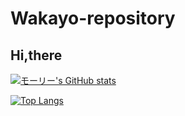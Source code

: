 # Wakayo-repository

## Hi,there

[![モーリー's GitHub stats](https://github-readme-stats.vercel.app/api?username=WakayoIshida&theme=vue-dark&show_icons=true)](https://github.com/WakayoIshida/github-readme-stats)

[![Top Langs](https://github-readme-stats.vercel.app/api/top-langs/?username=WakayoIshida&theme=vue-dark&show_icons=true&layout=compact)](https://github.com/WakayoIshida/github-readme-stats)

